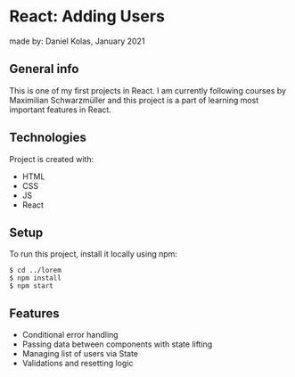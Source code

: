 # React: Adding Users
made by: Daniel Kolas, January 2021

## General info
This is one of my first projects in React. I am currently following courses by Maximilian Schwarzmüller and this project is a part of learning most important features in React.

## Technologies
Project is created with:
* HTML
* CSS
* JS
* React

## Setup
To run this project, install it locally using npm:
```
$ cd ../lorem
$ npm install
$ npm start
```

## Features
* Conditional error handling
* Passing data between components with state lifting
* Managing list of users via State
* Validations and resetting logic 
